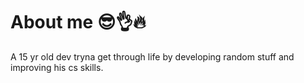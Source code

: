 # About me 😎👌🔥
A 15 yr old dev tryna get through life by developing random stuff and improving his cs skills.

